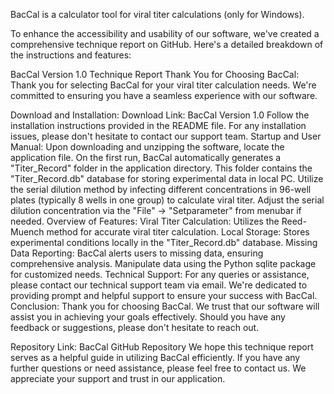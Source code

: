 BacCal is a calculator tool for viral titer calculations (only for Windows).

To enhance the accessibility and usability of our software, we've created a comprehensive technique report on GitHub. Here's a detailed breakdown of the instructions and features:

BacCal Version 1.0 Technique Report
Thank You for Choosing BacCal:
Thank you for selecting BacCal for your viral titer calculation needs. We're committed to ensuring you have a seamless experience with our software.

Download and Installation:
Download Link: BacCal Version 1.0
Follow the installation instructions provided in the README file.
For any installation issues, please don't hesitate to contact our support team.
Startup and User Manual:
Upon downloading and unzipping the software, locate the application file.
On the first run, BacCal automatically generates a "Titer_Record" folder in the application directory.
This folder contains the "Titer_Record.db" database for storing experimental data in local PC.
Utilize the serial dilution method by infecting different concentrations in 96-well plates (typically 8 wells in one group) to calculate viral titer.
Adjust the serial dilution concentration via the "File" -> "Setparameter" from menubar if needed.
Overview of Features:
Viral Titer Calculation: Utilizes the Reed-Muench method for accurate viral titer calculation.
Local Storage: Stores experimental conditions locally in the "Titer_Record.db" database.
Missing Data Reporting: BacCal alerts users to missing data, ensuring comprehensive analysis.
Manipulate data using the Python sqlite package for customized needs.
Technical Support:
For any queries or assistance, please contact our technical support team via email.
We're dedicated to providing prompt and helpful support to ensure your success with BacCal.
Conclusion:
Thank you for choosing BacCal. We trust that our software will assist you in achieving your goals effectively. Should you have any feedback or suggestions, please don't hesitate to reach out.

Repository Link:
BacCal GitHub Repository
We hope this technique report serves as a helpful guide in utilizing BacCal efficiently. If you have any further questions or need assistance, please feel free to contact us. We appreciate your support and trust in our application.
